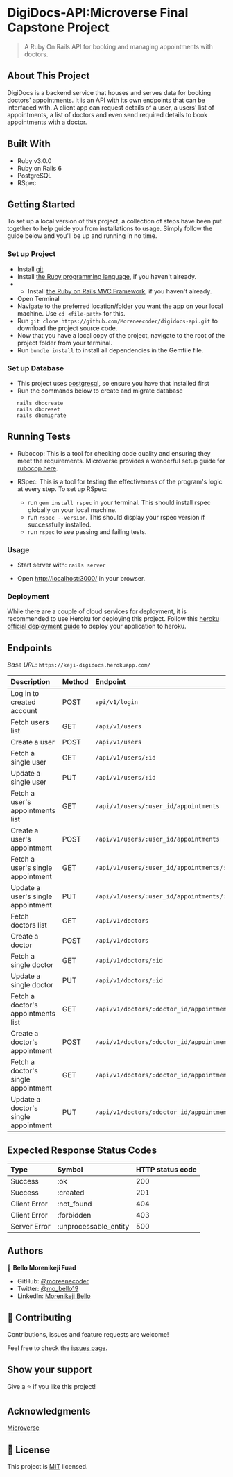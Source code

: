 # DigiDocs-API:Microverse Final Capstone Project

> A Ruby On Rails API for booking and managing appointments with doctors.

## About This Project
DigiDocs is a backend service that houses and serves data for booking doctors' appointments. It is an API with its own endpoints that can be interfaced with. A client app can request details of a user, a users' list of appointments, a list of doctors and even send required details to book appointments with a doctor.

## Built With

- Ruby v3.0.0
- Ruby on Rails 6
- PostgreSQL
- RSpec

## Getting Started

To set up a local version of this project, a collection of steps have been put together to help guide you from installations to usage. Simply follow the guide below and you'll be up and running in no time.

### Set up Project

- Install [git](https://git-scm.com/downloads)
- Install [the Ruby programming language](https://ruby-doc.org/downloads/), if you haven't already.
- - Install [the Ruby on Rails MVC Framework](https://rubyonrails.org/), if you haven't already.
- Open Terminal
- Navigate to the preferred location/folder you want the app on your local machine. Use `cd <file-path>` for this.
- Run `git clone https://github.com/Moreneecoder/digidocs-api.git` to download the project source code.
- Now that you have a local copy of the project, navigate to the root of the project folder from your terminal.
- Run `bundle install` to install all dependencies in the Gemfile file.

### Set up Database
- This project uses [postgresql](https://www.postgresql.org/download/), so ensure you have that installed first
- Run the commands below to create and migrate database
```
   rails db:create
   rails db:reset
   rails db:migrate
```

## Running Tests
- Rubocop: This is a tool for checking code quality and ensuring they meet the requirements. Microverse provides a wonderful setup guide for [rubocop here](https://github.com/microverseinc/linters-config/tree/master/ror).

- RSpec: This is a tool for testing the effectiveness of the program's logic at every step. To set up RSpec:
  - run `gem install rspec` in your terminal. This should install rspec globally on your local machine.
  - run `rspec --version`. This should display your rspec version if successfully installed.
  - run `rspec` to see passing and failing tests.

### Usage

- Start server with: `rails server`

- Open [http://localhost:3000/](http://localhost:3000/) in your browser.

### Deployment

While there are a couple of cloud services for deployment, it is recommended to use Heroku for deploying this project. Follow this [heroku official deployment guide](https://devcenter.heroku.com/articles/getting-started-with-rails6#deploy-your-application-to-heroku) to deploy your application to heroku.

## Endpoints
_Base URL_: `https://keji-digidocs.herokuapp.com/`

|Description|Method|Endpoint|
|:---|:---|:---|
|Log in to created account|POST|`api/v1/login`|
|Fetch users list|GET|`/api/v1/users`|
|Create a user|POST|`/api/v1/users`|
|Fetch a single user|GET|`/api/v1/users/:id`|
|Update a single user|PUT|`/api/v1/users/:id`|
|Fetch a user's appointments list|GET|`/api/v1/users/:user_id/appointments`|
|Create a user's appointment|POST|`/api/v1/users/:user_id/appointments`|
|Fetch a user's single appointment|GET|`/api/v1/users/:user_id/appointments/:id`|
|Update a user's single appointment|PUT|`/api/v1/users/:user_id/appointments/:id`|
|Fetch doctors list|GET|`/api/v1/doctors`|
|Create a doctor|POST|`/api/v1/doctors`|
|Fetch a single doctor|GET|`/api/v1/doctors/:id`|
|Update a single doctor|PUT|`/api/v1/doctors/:id`|
|Fetch a doctor's appointments list|GET|`/api/v1/doctors/:doctor_id/appointments`|
|Create a doctor's appointment|POST|`/api/v1/doctors/:doctor_id/appointments`|
|Fetch a doctor's single appointment|GET|`/api/v1/doctors/:doctor_id/appointments/:id`|
|Update a doctor's single appointment|PUT|`/api/v1/doctors/:doctor_id/appointments/:id`|

## Expected Response Status Codes

|Type|Symbol|HTTP status code|
|:---|:---|:---|
|Success|:ok|200|
|Success|:created|201|
|Client Error|:not_found|404|
|Client Error|:forbidden|403|
|Server Error|:unprocessable_entity|500|

## Authors

👤 **Bello Morenikeji Fuad**

- GitHub: [@moreenecoder](https://github.com/Moreneecoder)
- Twitter: [@mo_bello19](https://twitter.com/mo_bello19)
- LinkedIn: [Morenikeji Bello](https://linkedin.com/morenikeji-bello)

## 🤝 Contributing

Contributions, issues and feature requests are welcome!

Feel free to check the [issues page](https://github.com/Moreneecoder/digidocs-api/issues).

## Show your support

Give a ⭐️ if you like this project!

## Acknowledgments

[Microverse](https://microverse.org)

## 📝 License

This project is [MIT](./LICENSE) licensed.
